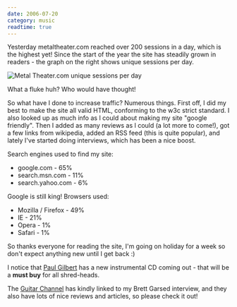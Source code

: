 ```yaml
---
date: 2006-07-20
category: music
readtime: true
---
```

Yesterday metaltheater.com reached over 200 sessions in a day, which is the highest yet! Since the start of the year the site has steadily grown in readers - the graph on the right shows unique sessions per day.

<img src="/pics/stats.png" alt="Metal Theater.com unique sessions per day" />

What a fluke huh? Who would have thought!

So what have I done to increase traffic? Numerous things. First off, I did my best to make the site all valid HTML, conforming to the w3c strict standard. I also looked up as much info as I could about making my site "google friendly". Then I added as many reviews as I could (a lot more to come!), got a few links from wikipedia, added an RSS feed (this is quite popular), and lately I've started doing interviews, which has been a nice boost.


Search engines used to find my site:

<ul><li>google.com - 65% </li><li>search.msn.com - 11%</li><li>search.yahoo.com - 6%</li></ul><p>Google is still king! Browsers used:</p><ul><li>Mozilla / Firefox - 49%</li><li>IE - 21%</li><li>	Opera - 1%</li><li>Safari - 1%</li></ul>

<p>So thanks everyone for reading the site, I'm going on holiday for a week so don't expect anything new until I get back :)

I notice that <a href="http://www.paulgilbert.com/News.html">Paul Gilbert</a> has a new instrumental CD coming out - that will be a <b>must buy</b> for all shred-heads.

The <a href="http://richmurray.typepad.com/">Guitar Channel</a> has kindly linked to my Brett Garsed interview, and they also have lots of nice reviews and articles, so please check it out!